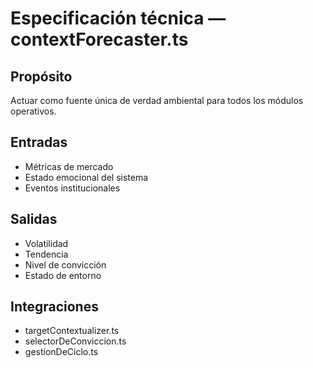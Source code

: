 # Especificación técnica — contextForecaster.ts

## Propósito
Actuar como fuente única de verdad ambiental para todos los módulos operativos.

## Entradas
- Métricas de mercado
- Estado emocional del sistema
- Eventos institucionales

## Salidas
- Volatilidad
- Tendencia
- Nivel de convicción
- Estado de entorno

## Integraciones
- targetContextualizer.ts
- selectorDeConviccion.ts
- gestionDeCiclo.ts

